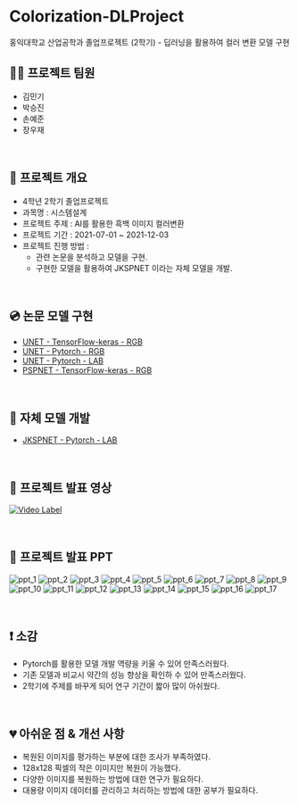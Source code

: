 # Colorization-DLProject
홍익대학교 산업공학과 졸업프로젝트 (2학기) - 딥러닝을 활용하여 컬러 변환 모델 구현

## 🧑‍💻 프로젝트 팀원
- 김민기
- 박승진
- 손예준
- 장우재

<br/>

## 📄 프로젝트 개요
- 4학년 2학기 졸업프로젝트
- 과목명 : 시스템설계
- 프로젝트 주제 : AI를 활용한 흑백 이미지 컬러변환
- 프로젝트 기간 : 2021-07-01 ~ 2021-12-03
- 프로젝트 진행 방법 : 
    - 관련 논문을 분석하고 모델을 구현.
    - 구현한 모델을 활용하여 JKSPNET 이라는 자체 모델을 개발.

<br/>

## 💿 논문 모델 구현
- [UNET - TensorFlow-keras - RGB](./UNET-TensorFlow/)
- [UNET - Pytorch - RGB](./UNET-Pytorch-RGB/)
- [UNET - Pytorch - LAB](./UNET-Pytorch-LAB/)
- [PSPNET - TensorFlow-keras - RGB](./PSPNET/)

<br/>

## 🔨 자체 모델 개발
- [JKSPNET - Pytorch - LAB](./JKPSNET/)

<br/>

## 🎥 프로젝트 발표 영상
[![Video Label](http://img.youtube.com/vi/-tyhH_AS-o8/0.jpg)](https://youtu.be/-tyhH_AS-o8)

<br/>

## 🎤 프로젝트 발표 PPT
![ppt_1](README_images/ppt/ppt_1.JPG)
![ppt_2](README_images/ppt/ppt_2.JPG)
![ppt_3](README_images/ppt/ppt_3.JPG)
![ppt_4](README_images/ppt/ppt_4.JPG)
![ppt_5](README_images/ppt/ppt_5.JPG)
![ppt_6](README_images/ppt/ppt_6.JPG)
![ppt_7](README_images/ppt/ppt_7.JPG)
![ppt_8](README_images/ppt/ppt_8.JPG)
![ppt_9](README_images/ppt/ppt_9.JPG)
![ppt_10](README_images/ppt/ppt_10.JPG)
![ppt_11](README_images/ppt/ppt_11.JPG)
![ppt_12](README_images/ppt/ppt_12.JPG)
![ppt_13](README_images/ppt/ppt_13.JPG)
![ppt_14](README_images/ppt/ppt_14.JPG)
![ppt_15](README_images/ppt/ppt_15.JPG)
![ppt_16](README_images/ppt/ppt_16.JPG)
![ppt_17](README_images/ppt/ppt_17.JPG)

<br/>

## ❗ 소감
- Pytorch를 활용한 모델 개발 역량을 키울 수 있어 만족스러웠다.
- 기존 모델과 비교시 약간의 성능 향상을 확인하 수 있어 만족스러웠다.
- 2학기에 주제를 바꾸게 되어 연구 기간이 짧아 많이 아쉬웠다.

<br/>

## 💔 아쉬운 점 & 개선 사항
- 복원된 이미지를 평가하는 부분에 대한 조사가 부족하였다.
- 128x128 픽셀의 작은 이미지만 복원이 가능했다.
- 다양한 이미지를 복원하는 방법에 대한 연구가 필요하다.
- 대용량 이미지 데이터를 관리하고 처리하는 방법에 대한 공부가 필요하다.
